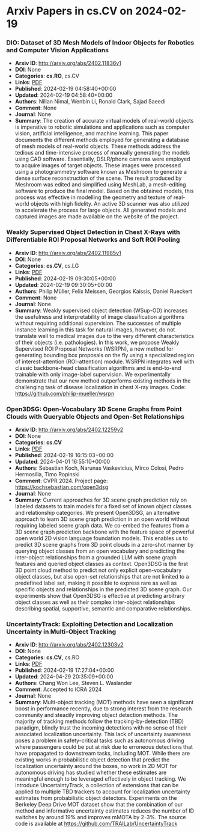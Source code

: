 # Arxiv Papers in cs.CV on 2024-02-19
### DIO: Dataset of 3D Mesh Models of Indoor Objects for Robotics and Computer Vision Applications
- **Arxiv ID**: http://arxiv.org/abs/2402.11836v1
- **DOI**: None
- **Categories**: **cs.RO**, cs.CV
- **Links**: [PDF](http://arxiv.org/pdf/2402.11836v1)
- **Published**: 2024-02-19 04:58:40+00:00
- **Updated**: 2024-02-19 04:58:40+00:00
- **Authors**: Nillan Nimal, Wenbin Li, Ronald Clark, Sajad Saeedi
- **Comment**: None
- **Journal**: None
- **Summary**: The creation of accurate virtual models of real-world objects is imperative to robotic simulations and applications such as computer vision, artificial intelligence, and machine learning. This paper documents the different methods employed for generating a database of mesh models of real-world objects. These methods address the tedious and time-intensive process of manually generating the models using CAD software. Essentially, DSLR/phone cameras were employed to acquire images of target objects. These images were processed using a photogrammetry software known as Meshroom to generate a dense surface reconstruction of the scene. The result produced by Meshroom was edited and simplified using MeshLab, a mesh-editing software to produce the final model. Based on the obtained models, this process was effective in modelling the geometry and texture of real-world objects with high fidelity. An active 3D scanner was also utilized to accelerate the process for large objects. All generated models and captured images are made available on the website of the project.



### Weakly Supervised Object Detection in Chest X-Rays with Differentiable ROI Proposal Networks and Soft ROI Pooling
- **Arxiv ID**: http://arxiv.org/abs/2402.11985v1
- **DOI**: None
- **Categories**: **cs.CV**, cs.LG
- **Links**: [PDF](http://arxiv.org/pdf/2402.11985v1)
- **Published**: 2024-02-19 09:30:05+00:00
- **Updated**: 2024-02-19 09:30:05+00:00
- **Authors**: Philip Müller, Felix Meissen, Georgios Kaissis, Daniel Rueckert
- **Comment**: None
- **Journal**: None
- **Summary**: Weakly supervised object detection (WSup-OD) increases the usefulness and interpretability of image classification algorithms without requiring additional supervision. The successes of multiple instance learning in this task for natural images, however, do not translate well to medical images due to the very different characteristics of their objects (i.e. pathologies). In this work, we propose Weakly Supervised ROI Proposal Networks (WSRPN), a new method for generating bounding box proposals on the fly using a specialized region of interest-attention (ROI-attention) module. WSRPN integrates well with classic backbone-head classification algorithms and is end-to-end trainable with only image-label supervision. We experimentally demonstrate that our new method outperforms existing methods in the challenging task of disease localization in chest X-ray images. Code: https://github.com/philip-mueller/wsrpn



### Open3DSG: Open-Vocabulary 3D Scene Graphs from Point Clouds with Queryable Objects and Open-Set Relationships
- **Arxiv ID**: http://arxiv.org/abs/2402.12259v2
- **DOI**: None
- **Categories**: **cs.CV**
- **Links**: [PDF](http://arxiv.org/pdf/2402.12259v2)
- **Published**: 2024-02-19 16:15:03+00:00
- **Updated**: 2024-04-01 16:55:10+00:00
- **Authors**: Sebastian Koch, Narunas Vaskevicius, Mirco Colosi, Pedro Hermosilla, Timo Ropinski
- **Comment**: CVPR 2024. Project page: https://kochsebastian.com/open3dsg
- **Journal**: None
- **Summary**: Current approaches for 3D scene graph prediction rely on labeled datasets to train models for a fixed set of known object classes and relationship categories. We present Open3DSG, an alternative approach to learn 3D scene graph prediction in an open world without requiring labeled scene graph data. We co-embed the features from a 3D scene graph prediction backbone with the feature space of powerful open world 2D vision language foundation models. This enables us to predict 3D scene graphs from 3D point clouds in a zero-shot manner by querying object classes from an open vocabulary and predicting the inter-object relationships from a grounded LLM with scene graph features and queried object classes as context. Open3DSG is the first 3D point cloud method to predict not only explicit open-vocabulary object classes, but also open-set relationships that are not limited to a predefined label set, making it possible to express rare as well as specific objects and relationships in the predicted 3D scene graph. Our experiments show that Open3DSG is effective at predicting arbitrary object classes as well as their complex inter-object relationships describing spatial, supportive, semantic and comparative relationships.



### UncertaintyTrack: Exploiting Detection and Localization Uncertainty in Multi-Object Tracking
- **Arxiv ID**: http://arxiv.org/abs/2402.12303v2
- **DOI**: None
- **Categories**: **cs.CV**, cs.RO
- **Links**: [PDF](http://arxiv.org/pdf/2402.12303v2)
- **Published**: 2024-02-19 17:27:04+00:00
- **Updated**: 2024-04-29 20:35:09+00:00
- **Authors**: Chang Won Lee, Steven L. Waslander
- **Comment**: Accepted to ICRA 2024
- **Journal**: None
- **Summary**: Multi-object tracking (MOT) methods have seen a significant boost in performance recently, due to strong interest from the research community and steadily improving object detection methods. The majority of tracking methods follow the tracking-by-detection (TBD) paradigm, blindly trust the incoming detections with no sense of their associated localization uncertainty. This lack of uncertainty awareness poses a problem in safety-critical tasks such as autonomous driving where passengers could be put at risk due to erroneous detections that have propagated to downstream tasks, including MOT. While there are existing works in probabilistic object detection that predict the localization uncertainty around the boxes, no work in 2D MOT for autonomous driving has studied whether these estimates are meaningful enough to be leveraged effectively in object tracking. We introduce UncertaintyTrack, a collection of extensions that can be applied to multiple TBD trackers to account for localization uncertainty estimates from probabilistic object detectors. Experiments on the Berkeley Deep Drive MOT dataset show that the combination of our method and informative uncertainty estimates reduces the number of ID switches by around 19\% and improves mMOTA by 2-3%. The source code is available at https://github.com/TRAILab/UncertaintyTrack



